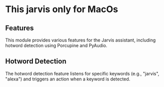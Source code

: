 # This jarvis only for MacOs

## Features

This module provides various features for the Jarvis assistant, including hotword detection using Porcupine and PyAudio.

## Hotword Detection

The hotword detection feature listens for specific keywords (e.g., "jarvis", "alexa") and triggers an action when a keyword is detected.
